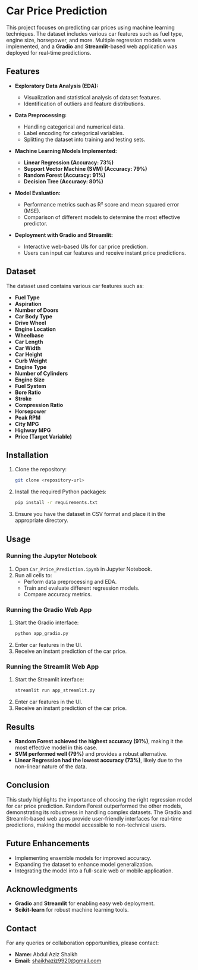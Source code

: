 # Car Price Prediction

This project focuses on predicting car prices using machine learning techniques. The dataset includes various car features such as fuel type, engine size, horsepower, and more. Multiple regression models were implemented, and a **Gradio** and **Streamlit**-based web application was deployed for real-time predictions.

## Features

- **Exploratory Data Analysis (EDA):**
  - Visualization and statistical analysis of dataset features.
  - Identification of outliers and feature distributions.

- **Data Preprocessing:**
  - Handling categorical and numerical data.
  - Label encoding for categorical variables.
  - Splitting the dataset into training and testing sets.

- **Machine Learning Models Implemented:**
  - **Linear Regression (Accuracy: 73%)**
  - **Support Vector Machine (SVM) (Accuracy: 79%)**
  - **Random Forest (Accuracy: 91%)**
  - **Decision Tree (Accuracy: 80%)**

- **Model Evaluation:**
  - Performance metrics such as R² score and mean squared error (MSE).
  - Comparison of different models to determine the most effective predictor.

- **Deployment with Gradio and Streamlit:**
  - Interactive web-based UIs for car price prediction.
  - Users can input car features and receive instant price predictions.

## Dataset

The dataset used contains various car features such as:
- **Fuel Type**
- **Aspiration**
- **Number of Doors**
- **Car Body Type**
- **Drive Wheel**
- **Engine Location**
- **Wheelbase**
- **Car Length**
- **Car Width**
- **Car Height**
- **Curb Weight**
- **Engine Type**
- **Number of Cylinders**
- **Engine Size**
- **Fuel System**
- **Bore Ratio**
- **Stroke**
- **Compression Ratio**
- **Horsepower**
- **Peak RPM**
- **City MPG**
- **Highway MPG**
- **Price (Target Variable)**

## Installation

1. Clone the repository:
   ```bash
   git clone <repository-url>
   ```

2. Install the required Python packages:
   ```bash
   pip install -r requirements.txt
   ```

3. Ensure you have the dataset in CSV format and place it in the appropriate directory.

## Usage

### Running the Jupyter Notebook
1. Open `Car_Price_Prediction.ipynb` in Jupyter Notebook.
2. Run all cells to:
   - Perform data preprocessing and EDA.
   - Train and evaluate different regression models.
   - Compare accuracy metrics.

### Running the Gradio Web App
1. Start the Gradio interface:
   ```bash
   python app_gradio.py
   ```
2. Enter car features in the UI.
3. Receive an instant prediction of the car price.

### Running the Streamlit Web App
1. Start the Streamlit interface:
   ```bash
   streamlit run app_streamlit.py
   ```
2. Enter car features in the UI.
3. Receive an instant prediction of the car price.

## Results

- **Random Forest achieved the highest accuracy (91%)**, making it the most effective model in this case.
- **SVM performed well (79%)** and provides a robust alternative.
- **Linear Regression had the lowest accuracy (73%)**, likely due to the non-linear nature of the data.

## Conclusion

This study highlights the importance of choosing the right regression model for car price prediction. Random Forest outperformed the other models, demonstrating its robustness in handling complex datasets. The Gradio and Streamlit-based web apps provide user-friendly interfaces for real-time predictions, making the model accessible to non-technical users.

## Future Enhancements

- Implementing ensemble models for improved accuracy.
- Expanding the dataset to enhance model generalization.
- Integrating the model into a full-scale web or mobile application.

## Acknowledgments

- **Gradio** and **Streamlit** for enabling easy web deployment.
- **Scikit-learn** for robust machine learning tools.

## Contact

For any queries or collaboration opportunities, please contact:
- **Name:** Abdul Aziz Shaikh
- **Email:** shaikhaziz9920@gmail.com

